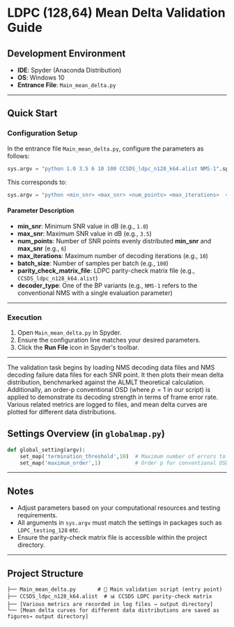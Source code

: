 # LDPC (128,64) Mean Delta Validation  Guide

## Development Environment

* **IDE**: Spyder (Anaconda Distribution)
* **OS**: Windows 10
* **Entrance File**: `Main_mean_delta.py`

---

## Quick Start

### Configuration Setup

In the entrance file `Main_mean_delta.py`, configure the parameters as follows:

```python
sys.argv = "python 1.0 3.5 6 10 100 CCSDS_ldpc_n128_k64.alist NMS-1".split()
```

This corresponds to:

```python
sys.argv = "python <min_snr> <max_snr> <num_points> <max_iterations>  <batch_size>  <parity_check_matrix_file> <decoder_type>".split()
```

#### Parameter Description

* **min_snr**: Minimum SNR value in dB (e.g., `1.0`)
* **max_snr**: Maximum SNR value in dB (e.g., `3.5`)
* **num_points**: Number of SNR points evenly distributed **min_snr** and **max_snr** (e.g., `6`)
* **max_iterations**: Maximum number of decoding iterations (e.g., `10`)
* **batch_size**: Number of samples per batch (e.g., `100`)
* **parity_check_matrix_file**: LDPC parity-check matrix file (e.g., `CCSDS_ldpc_n128_k64.alist`)
* **decoder_type**: One of the BP variants (e.g., `NMS-1` refers to the conventional NMS with a single evaluation parameter)

---

### Execution

1. Open `Main_mean_delta.py` in Spyder.
2. Ensure the configuration line matches your desired parameters.
3. Click the **Run File** icon in Spyder's toolbar.
---
The validation task begins by loading NMS decoding data files and NMS decoding failure data files for each SNR point. 
It then plots their mean delta distribution, benchmarked against the ALMLT theoretical calculation. Additionally, an order-p
conventional OSD (where $p=1$ in our script) is applied to demonstrate its decoding strength in terms of frame error rate. 
Various related metrics are logged to files, and mean delta curves are plotted for different data distributions.


## Settings Overview (in `globalmap.py`)

```python
def global_setting(argv):
    set_map('termination_threshold',10)  # Maximum number of errors to collect per SNR point for conventional OSD decoding, '$10^2$' or more is favored for statistical reliability.
    set_map('maximum_order',1)           # Order p for conventional OSD

```

---

## Notes

* Adjust parameters based on your computational resources and testing requirements.
* All arguments in `sys.argv` must match the settings in packages such as `LDPC_testing_128` etc.
* Ensure the parity-check matrix file is accessible within the project directory.

---

## Project Structure

```
├── Main_mean_delta.py       # 🎯 Main validation script (entry point)
├── CCSDS_ldpc_n128_k64.alist  # 📊 CCSDS LDPC parity-check matrix
├── [Various metrics are recorded in log files → output directory]
└── [Mean delta curves for different data distributions are saved as figures→ output directory]
```
